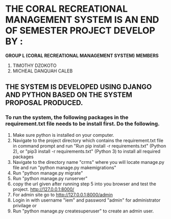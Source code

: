 # THE CORAL RECREATIONAL MANAGEMENT SYSTEM IS AN END OF SEMESTER PROJECT DEVELOP BY :

**GROUP L (CORAL RECREATIONAL MANAGEMENT SYSTEM)**
**MEMBERS**
1. TIMOTHY DZOKOTO
2. MICHEAL DANQUAH CALEB


## THE SYSTEM IS DEVELOPED USING DJANGO AND PYTHON BASED ON THE SYSTEM PROPOSAL PRODUCED. 

 
 ### To run the system, the following packages in the requirement.txt file needs to be install first. Do the following.

 1. Make sure python is installed on your computer.
 2. Navigate to the project directory which contains the requirement.txt file in command prompt and run
 "Run pip install -r requirements.txt" (Python 2), or "pip3 install -r requirements.txt" (Python 3) to install all required packages
 3. Navigate to the directory name "crms" where you will locate manage.py file and run "python manage.py makemigrations"
 4. Run "python manage.py migrate" 
 5. Run "python manage.py runserver" 
 6. copy the url given after running step 5 into you browser and test the project. http://127.0.0.1:8000/
 6. For admin site go to http://127.0.0.1:8000/admin
 7.  Login in with username "iem" and password "admin" for administrator privilage or 
 8. Run "python manage.py createsuperuser" to create an admin user.


